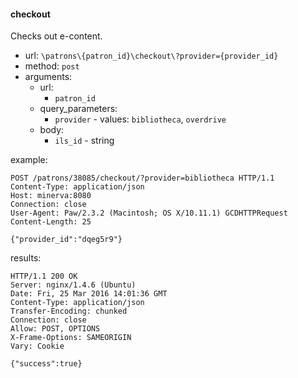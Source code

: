 #### checkout

Checks out e-content.

* url: `\patrons\{patron_id}\checkout\?provider={provider_id}`
* method: `post`
* arguments:
  * url:
    * `patron_id`
  * query_parameters:
    * `provider` - values: `bibliotheca`, `overdrive`
  * body:
    * `ils_id` - string

example:

```
POST /patrons/38085/checkout/?provider=bibliotheca HTTP/1.1
Content-Type: application/json
Host: minerva:8080
Connection: close
User-Agent: Paw/2.3.2 (Macintosh; OS X/10.11.1) GCDHTTPRequest
Content-Length: 25

{"provider_id":"dqeg5r9"}
```

results:

```
HTTP/1.1 200 OK
Server: nginx/1.4.6 (Ubuntu)
Date: Fri, 25 Mar 2016 14:01:36 GMT
Content-Type: application/json
Transfer-Encoding: chunked
Connection: close
Allow: POST, OPTIONS
X-Frame-Options: SAMEORIGIN
Vary: Cookie

{"success":true}
```
